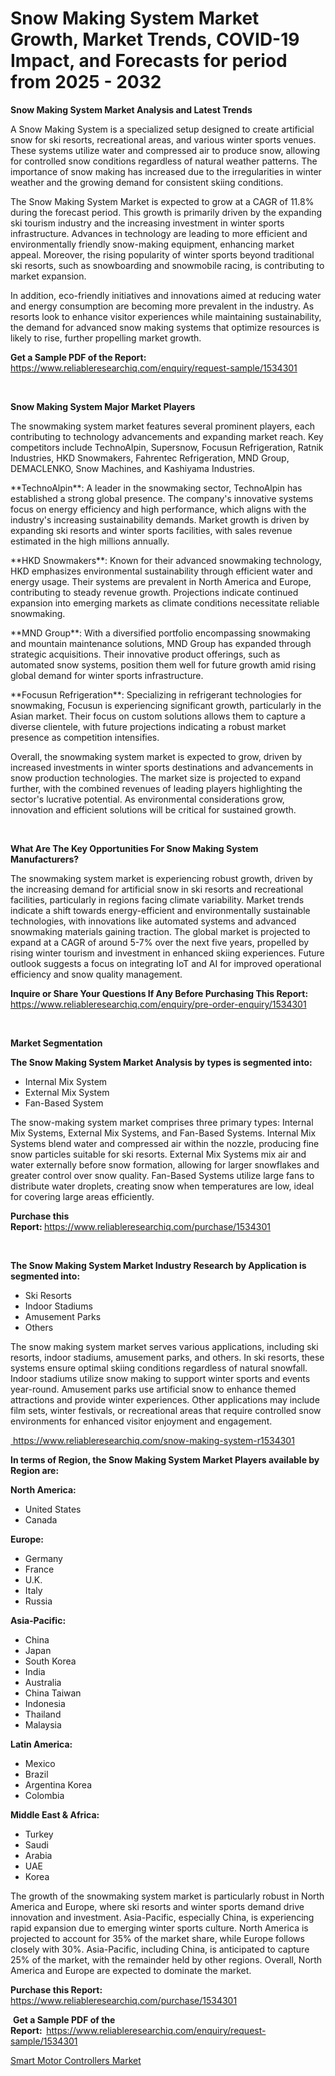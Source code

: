 <p><h1>Snow Making System Market Growth, Market Trends, COVID-19 Impact, and Forecasts for period from 2025 - 2032</h1></p><p><strong>Snow Making System Market Analysis and Latest Trends</strong></p>
<p><p>A Snow Making System is a specialized setup designed to create artificial snow for ski resorts, recreational areas, and various winter sports venues. These systems utilize water and compressed air to produce snow, allowing for controlled snow conditions regardless of natural weather patterns. The importance of snow making has increased due to the irregularities in winter weather and the growing demand for consistent skiing conditions.</p><p>The Snow Making System Market is expected to grow at a CAGR of 11.8% during the forecast period. This growth is primarily driven by the expanding ski tourism industry and the increasing investment in winter sports infrastructure. Advances in technology are leading to more efficient and environmentally friendly snow-making equipment, enhancing market appeal. Moreover, the rising popularity of winter sports beyond traditional ski resorts, such as snowboarding and snowmobile racing, is contributing to market expansion. </p><p>In addition, eco-friendly initiatives and innovations aimed at reducing water and energy consumption are becoming more prevalent in the industry. As resorts look to enhance visitor experiences while maintaining sustainability, the demand for advanced snow making systems that optimize resources is likely to rise, further propelling market growth.</p></p>
<p><strong>Get a Sample PDF of the Report:&nbsp;</strong> <a href="https://www.reliableresearchiq.com/enquiry/request-sample/1534301?utm_campaign=1119&utm_medium=2&utm_source=Github&utm_content=ia&utm_term=17022025&utm_id=snow-making-system">https://www.reliableresearchiq.com/enquiry/request-sample/1534301</a></p>
<p>&nbsp;</p>
<p><strong>Snow Making System Major Market Players</strong></p>
<p><p>The snowmaking system market features several prominent players, each contributing to technology advancements and expanding market reach. Key competitors include TechnoAlpin, Supersnow, Focusun Refrigeration, Ratnik Industries, HKD Snowmakers, Fahrentec Refrigeration, MND Group, DEMACLENKO, Snow Machines, and Kashiyama Industries.</p><p>**TechnoAlpin**: A leader in the snowmaking sector, TechnoAlpin has established a strong global presence. The company's innovative systems focus on energy efficiency and high performance, which aligns with the industry's increasing sustainability demands. Market growth is driven by expanding ski resorts and winter sports facilities, with sales revenue estimated in the high millions annually.</p><p>**HKD Snowmakers**: Known for their advanced snowmaking technology, HKD emphasizes environmental sustainability through efficient water and energy usage. Their systems are prevalent in North America and Europe, contributing to steady revenue growth. Projections indicate continued expansion into emerging markets as climate conditions necessitate reliable snowmaking.</p><p>**MND Group**: With a diversified portfolio encompassing snowmaking and mountain maintenance solutions, MND Group has expanded through strategic acquisitions. Their innovative product offerings, such as automated snow systems, position them well for future growth amid rising global demand for winter sports infrastructure.</p><p>**Focusun Refrigeration**: Specializing in refrigerant technologies for snowmaking, Focusun is experiencing significant growth, particularly in the Asian market. Their focus on custom solutions allows them to capture a diverse clientele, with future projections indicating a robust market presence as competition intensifies.</p><p>Overall, the snowmaking system market is expected to grow, driven by increased investments in winter sports destinations and advancements in snow production technologies. The market size is projected to expand further, with the combined revenues of leading players highlighting the sector's lucrative potential. As environmental considerations grow, innovation and efficient solutions will be critical for sustained growth.</p></p>
<p>&nbsp;</p>
<p><strong>What Are The Key Opportunities For Snow Making System Manufacturers?</strong></p>
<p><p>The snowmaking system market is experiencing robust growth, driven by the increasing demand for artificial snow in ski resorts and recreational facilities, particularly in regions facing climate variability. Market trends indicate a shift towards energy-efficient and environmentally sustainable technologies, with innovations like automated systems and advanced snowmaking materials gaining traction. The global market is projected to expand at a CAGR of around 5-7% over the next five years, propelled by rising winter tourism and investment in enhanced skiing experiences. Future outlook suggests a focus on integrating IoT and AI for improved operational efficiency and snow quality management.</p></p>
<p><strong>Inquire or Share Your Questions If Any Before Purchasing This Report:</strong> <a href="https://www.reliableresearchiq.com/enquiry/pre-order-enquiry/1534301?utm_campaign=1119&utm_medium=2&utm_source=Github&utm_content=ia&utm_term=17022025&utm_id=snow-making-system">https://www.reliableresearchiq.com/enquiry/pre-order-enquiry/1534301</a></p>
<p>&nbsp;</p>
<p><strong>Market Segmentation</strong></p>
<p><strong>The Snow Making System Market Analysis by types is segmented into:</strong></p>
<p><ul><li>Internal Mix System</li><li>External Mix System</li><li>Fan-Based System</li></ul></p>
<p><p>The snow-making system market comprises three primary types: Internal Mix Systems, External Mix Systems, and Fan-Based Systems. Internal Mix Systems blend water and compressed air within the nozzle, producing fine snow particles suitable for ski resorts. External Mix Systems mix air and water externally before snow formation, allowing for larger snowflakes and greater control over snow quality. Fan-Based Systems utilize large fans to distribute water droplets, creating snow when temperatures are low, ideal for covering large areas efficiently.</p></p>
<p><strong>Purchase this Report:&nbsp;</strong><a href="https://www.reliableresearchiq.com/purchase/1534301?utm_campaign=1119&utm_medium=2&utm_source=Github&utm_content=ia&utm_term=17022025&utm_id=snow-making-system">https://www.reliableresearchiq.com/purchase/1534301</a></p>
<p>&nbsp;</p>
<p><strong>The Snow Making System Market Industry Research by Application is segmented into:</strong></p>
<p><ul><li>Ski Resorts</li><li>Indoor Stadiums</li><li>Amusement Parks</li><li>Others</li></ul></p>
<p><p>The snow making system market serves various applications, including ski resorts, indoor stadiums, amusement parks, and others. In ski resorts, these systems ensure optimal skiing conditions regardless of natural snowfall. Indoor stadiums utilize snow making to support winter sports and events year-round. Amusement parks use artificial snow to enhance themed attractions and provide winter experiences. Other applications may include film sets, winter festivals, or recreational areas that require controlled snow environments for enhanced visitor enjoyment and engagement.</p></p>
<p><a href="https://www.reliableresearchiq.com/snow-making-system-r1534301?utm_campaign=1119&utm_medium=2&utm_source=Github&utm_content=ia&utm_term=17022025&utm_id=snow-making-system">&nbsp;https://www.reliableresearchiq.com/snow-making-system-r1534301</a></p>
<p><strong>In terms of Region, the Snow Making System Market Players available by Region are:</strong></p>
<p>
    <p> <strong> North America: </strong>
        <ul>
            <li>United States</li>
            <li>Canada</li>
        </ul>
        </p> 
    <p> <strong> Europe: </strong>
        <ul>
            <li>Germany</li>
            <li>France</li>
            <li>U.K.</li>
            <li>Italy</li>
            <li>Russia</li>
        </ul>
        </p> 
    <p> <strong> Asia-Pacific: </strong>
        <ul>
            <li>China</li>
            <li>Japan</li>
            <li>South Korea</li>
            <li>India</li>
            <li>Australia</li>
            <li>China Taiwan</li>
            <li>Indonesia</li>
            <li>Thailand</li>
            <li>Malaysia</li>
        </ul>
        </p> 
    <p> <strong> Latin America: </strong>
        <ul>
            <li>Mexico</li>
            <li>Brazil</li>
            <li>Argentina Korea</li>
            <li>Colombia</li>
        </ul>
        </p> 
    <p> <strong> Middle East & Africa: </strong>
        <ul>
            <li>Turkey</li>
            <li>Saudi</li>
            <li>Arabia</li>
            <li>UAE</li>
            <li>Korea</li>
        </ul>
    </p>
    </p>
<p><p>The growth of the snowmaking system market is particularly robust in North America and Europe, where ski resorts and winter sports demand drive innovation and investment. Asia-Pacific, especially China, is experiencing rapid expansion due to emerging winter sports culture. North America is projected to account for 35% of the market share, while Europe follows closely with 30%. Asia-Pacific, including China, is anticipated to capture 25% of the market, with the remainder held by other regions. Overall, North America and Europe are expected to dominate the market.</p></p>
<p><strong>Purchase this Report: </strong><a href="https://www.reliableresearchiq.com/purchase/1534301?utm_campaign=1119&utm_medium=2&utm_source=Github&utm_content=ia&utm_term=17022025&utm_id=snow-making-system">https://www.reliableresearchiq.com/purchase/1534301</a></p>
<p>&nbsp;<strong>Get a Sample PDF of the Report:&nbsp;&nbsp;</strong><a href="https://www.reliableresearchiq.com/enquiry/request-sample/1534301?utm_campaign=1119&utm_medium=2&utm_source=Github&utm_content=ia&utm_term=17022025&utm_id=snow-making-system">https://www.reliableresearchiq.com/enquiry/request-sample/1534301</a></p>
<p><strong></strong></p>
<p><p><a href="https://github.com/seibttullyjh/Market-Research-Report-List-1/blob/main/smart-motor-controllers-market.md?utm_campaign=1119&utm_medium=2&utm_source=Github&utm_content=ia&utm_term=17022025&utm_id=snow-making-system">Smart Motor Controllers Market</a></p></p>